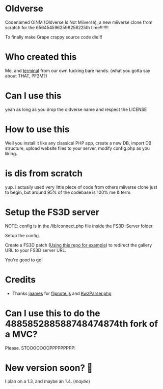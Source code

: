 # Oldverse
Codenamed OINM (Oldverse Is Not Miiverse), a new miiverse clone from scratch for the 6564545962598256225th time!!!!!!!

To finally make Grape crappy source code die!!!
# Who created this
Me, and <a href="https://github.com/TermOfficial">terminal</a> from our own fucking bare hands. (what you gotta say about THAT, PF2M?)
# Can I use this
yeah as long as you drop the oldverse name and respect the LICENSE
# How to use this
Well you install it like any classical PHP app, create a new DB, import DB structure, upload website files to your server, modify config.php as you liking.
# is dis from scratch
yup. i actually used very little piece of code from others miiverse clone just to begin, but around 95% of the codebase is 100% me & term.
# Setup the FS3D server
NOTE: config is in the /lib/connect.php file inside the FS3D-Server folder.

Setup the config.

Create a FS3D patch (<a href="https://github.com/Rix565/oldverse-fs3d-patch-tool">Using this repo for example</a>) to redirect the gallery URL to your FS3D server URL.

You're good to go!
# Credits
- Thanks <a href="https://github.com/jaames">jaames</a> for <a href="https://github.com/jaames/flipnote.js">flipnote.js</a> and <a href="https://gist.github.com/jaames/69af90df7a51b56ba04826bd7660420d">KwzParser.php</a>
# Can I use this to do the 488585288588748474874th fork of a MVC?
Please. STOOOOOOOPPPPPPPPP!
# New version soon? :eyes:
I plan on a 1.3, and maybe an 1.4. (_maybe_)
